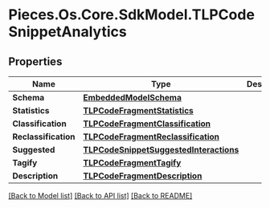 # Pieces.Os.Core.SdkModel.TLPCodeSnippetAnalytics

## Properties

Name | Type | Description | Notes
------------ | ------------- | ------------- | -------------
**Schema** | [**EmbeddedModelSchema**](EmbeddedModelSchema.md) |  | [optional] 
**Statistics** | [**TLPCodeFragmentStatistics**](TLPCodeFragmentStatistics.md) |  | [optional] 
**Classification** | [**TLPCodeFragmentClassification**](TLPCodeFragmentClassification.md) |  | [optional] 
**Reclassification** | [**TLPCodeFragmentReclassification**](TLPCodeFragmentReclassification.md) |  | [optional] 
**Suggested** | [**TLPCodeSnippetSuggestedInteractions**](TLPCodeSnippetSuggestedInteractions.md) |  | [optional] 
**Tagify** | [**TLPCodeFragmentTagify**](TLPCodeFragmentTagify.md) |  | [optional] 
**Description** | [**TLPCodeFragmentDescription**](TLPCodeFragmentDescription.md) |  | [optional] 

[[Back to Model list]](../README.md#documentation-for-models) [[Back to API list]](../README.md#documentation-for-api-endpoints) [[Back to README]](../README.md)

